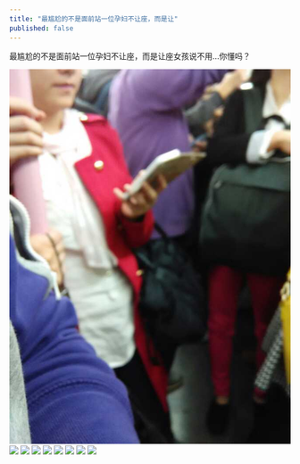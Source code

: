 ```yaml
---
title: "最尴尬的不是面前站一位孕妇不让座，而是让"
published: false
---
```

最尴尬的不是面前站一位孕妇不让座，而是让座女孩说不用…你懂吗？

![](./1.jpg)
![](./2.jpg)
![](./3.jpg)
![](./4.jpg)
![](./5.jpg)
![](./6.jpg)
![](./7.jpg)
![](./8.jpg)
![](./9.jpg)
